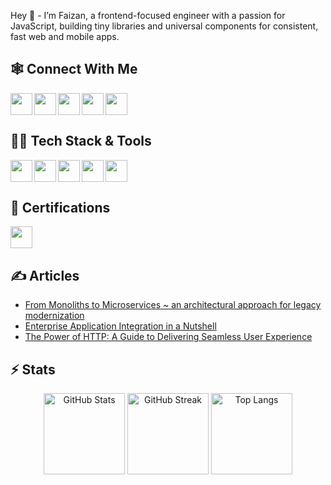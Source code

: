 Hey :wave: - I’m Faizan, a frontend-focused engineer with a passion for JavaScript, building tiny libraries and universal components for consistent, fast web and mobile apps.

## 🕸️ Connect With Me
[<img align="left" height="35" src="https://upload.wikimedia.org/wikipedia/commons/8/81/LinkedIn_icon.svg" />](https://linkedin.com/in/faizanuddin)
[<img align="left" height="35" src="https://upload.wikimedia.org/wikipedia/commons/6/6f/Logo_of_Twitter.svg"/>](https://twitter.com/faizanu94)
[<img align="left" height="35" src="https://upload.wikimedia.org/wikipedia/commons/e/ef/Stack_Overflow_icon.svg"/>](https://stackoverflow.com/users/4593781)
[<img align="left" height="35" src="https://upload.wikimedia.org/wikipedia/commons/e/ec/Medium_logo_Monogram.svg" />](https://medium.com/@faizanuddin)
[<img height="35" src="https://upload.wikimedia.org/wikipedia/commons/9/95/Instagram_logo_2022.svg" />](https://instagram.com/faizanu94)

## 👨‍💻 Tech Stack & Tools

[<img align="left" height="35" src="https://www.google.com/chrome/static/images/chrome-logo.svg" />](https://developer.chrome.com/)
[<img align="left" height="35" src="https://upload.wikimedia.org/wikipedia/commons/a/a7/React-icon.svg" />](https://reactjs.org/)
[<img align="left" height="35" src="https://upload.wikimedia.org/wikipedia/commons/d/db/Npm-logo.svg" />](https://www.npmjs.com/)
[<img align="left" height="35" src="https://upload.wikimedia.org/wikipedia/commons/d/d9/Node.js_logo.svg" />](https://nodejs.org/)
[<img height="35" src="https://upload.wikimedia.org/wikipedia/commons/5/5c/Amazon_Lambda_architecture_logo.svg" />](https://aws.amazon.com/lambda/)

## 📜 Certifications

[<img height="35" src="https://upload.wikimedia.org/wikipedia/commons/6/64/Logo-redis.svg" />](https://www.credential.net/fca07871-9904-4f1d-824e-5715113b431e)

## ✍️ Articles

- [From Monoliths to Microservices ~ an architectural approach for legacy modernization](https://medium.com/@faizanuddin/from-monoliths-to-microservices-an-architectural-approach-for-legacy-modernization-afa70b72be39)
- [Enterprise Application Integration in a Nutshell](https://medium.com/@faizanuddin/enterprise-application-integration-in-a-nutshell-cb024c3314ae)
- [The Power of HTTP: A Guide to Delivering Seamless User Experience](https://medium.com/@faizanuddin/the-power-of-http-a-guide-to-delivering-seamless-user-experience-7ef68931b788)

## ⚡ Stats

<p align="center">
  <img height="130" src="https://github-readme-stats.vercel.app/api?username=faizanu94&count_private=true&show_icons=true&include_all_commits=true&rank_icon=github&theme=transparent" alt="GitHub Stats" />
  <img height="130" src="https://github-readme-streak-stats.herokuapp.com?user=faizanu94&mode=weekly&theme=transparent" alt="GitHub Streak" />
  <img height="130" src="https://github-readme-stats.vercel.app/api/top-langs/?username=faizanu94&layout=compact&theme=transparent" alt="Top Langs" />
</p>
